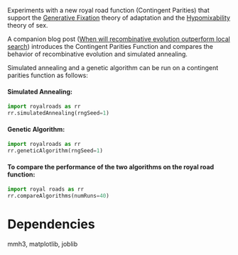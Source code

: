 Experiments with a new royal road function (Contingent Parities) that support the [Generative Fixation](http://www.cs.brandeis.edu/~kekib/dissertation.html)
theory of adaptation and the [Hypomixability](http://s3.amazonaws.com/burjorjee/.../efficient_hypomixability_elimination.pdf)
theory of sex. 

A companion blog post ([When will recombinative evolution outperform local search](http://evorithmics.org)) introduces 
the Contingent Parities Function and compares the behavior of recombinative evolution and simulated annealing.

Simulated annealing and a genetic algorithm can be run on a contingent parities function as follows:
 
#### Simulated Annealing:

```python
import royalroads as rr
rr.simulatedAnnealing(rngSeed=1)
```

#### Genetic Algorithm:

```python
import royalroads as rr
rr.geneticAlgorithm(rngSeed=1)
```

#### To compare the performance of the two algorithms on the royal road function:

```python
import royal roads as rr
rr.compareAlgorithms(numRuns=40)
```

# Dependencies #

mmh3, matplotlib, joblib